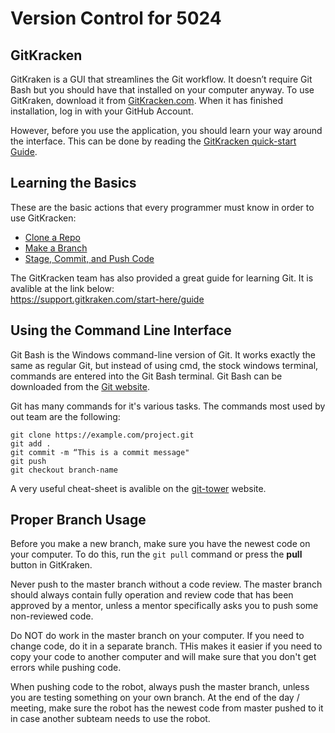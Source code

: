 # Version Control for 5024

## GitKracken
GitKraken is a GUI that streamlines the Git workflow. It doesn’t require Git Bash but you should have that installed on your computer anyway. To use GitKraken, download it from [GitKracken.com](https://www.gitkraken.com/). When it has finished installation, log in with your GitHub Account.

However, before you use the application, you should learn your way around the interface. This can be done by reading the [GitKracken quick-start Guide](https://support.gitkraken.com/start-here/guide). 

## Learning the Basics
These are the basic actions that every programmer must know in order to use GitKracken:

 - [Clone a Repo](https://support.gitkraken.com/working-with-repositories/open-clone-init#cloning-an-existing-project)
 - [Make a Branch](https://support.gitkraken.com/working-with-repositories/branching-and-merging#branches)
 - [Stage, Commit, and Push Code](https://support.gitkraken.com/working-with-repositories/pushing-and-pulling)
  
The GitKracken team has also provided a great guide for learning Git. It is avalible at the link below: <br>
https://support.gitkraken.com/start-here/guide


## Using the Command Line Interface
Git Bash is the Windows command-line version of Git. It works exactly the same as regular Git, but instead of using cmd, the stock windows terminal, commands are entered into the Git Bash terminal. Git Bash can be downloaded from the [Git website](https://git-scm.com/download/win).

Git has many commands for it's various tasks. The commands most used by out team are the following:
```
git clone https://example.com/project.git
git add .
git commit -m “This is a commit message"
git push
git checkout branch-name
```

A very useful cheat-sheet is avalible on the [git-tower](https://www.git-tower.com/blog/content/posts/54-git-cheat-sheet/git-cheat-sheet-large01.png) website.

## Proper Branch Usage
Before you make a new branch, make sure you have the newest code on your computer. To do this, run the `git pull` command or press the **pull** button in GitKraken.

Never push to the master branch without a code review. The master branch should always contain fully operation and review code that has been approved by a mentor, unless a mentor specifically asks you to push some non-reviewed code.

Do NOT do work in the master branch on your computer. If you need to change code, do it in a separate branch. THis makes it easier if you need to copy your code to another computer and will make sure that you don't get errors while pushing code.

When pushing code to the robot, always push the master branch, unless you are testing something on your own branch. At the end of the day / meeting, make sure the robot has the newest code from master pushed to it in case another subteam needs to use the robot.
